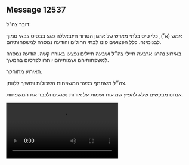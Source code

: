 ## Message 12537

דובר צה"ל:

אמש (א׳), כלי טיס בלתי מאויש של ארגון הטרור חיזבאללה פגע בבסיס צבאי סמוך לבנימינה. כלל הפצועים פונו לבתי החולים והודעה נמסרה למשפחותיהם.

באירוע נהרגו ארבעה חיילי צה״ל ושבעה חיילים נפצעו באורח קשה. 
הודעה נמסרה למשפחותיהם ושמותיהם יותרו לפרסום בהמשך.

האירוע מתוחקר.

צה״ל משתתף בצער המשפחות השכולות וימשיך ללוותן.

אנחנו מבקשים שלא להפיץ שמועות ושמות על אודות נפגעים ולכבד את המשפחות.

![Video](https://data.iron-swords.co.il/2024/October/13/https://data.iron-swords.co.il/2024/October/13/12537/12537_media.mp4)
